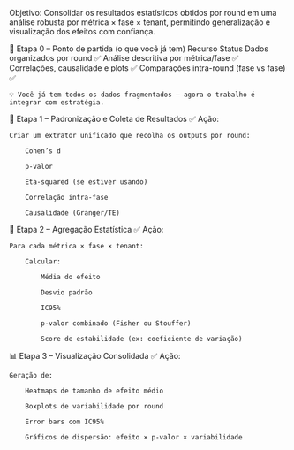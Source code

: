 Objetivo:
    Consolidar os resultados estatísticos obtidos por round em uma análise robusta por métrica × fase × tenant, permitindo generalização e visualização dos efeitos com confiança.

🚦 Etapa 0 – Ponto de partida (o que você já tem)
Recurso	Status
Dados organizados por round	✅
Análise descritiva por métrica/fase	✅
Correlações, causalidade e plots	✅
Comparações intra-round (fase vs fase)	✅

    💡 Você já tem todos os dados fragmentados — agora o trabalho é integrar com estratégia.

🧩 Etapa 1 – Padronização e Coleta de Resultados
✅ Ação:

    Criar um extrator unificado que recolha os outputs por round:

        Cohen’s d

        p-valor

        Eta-squared (se estiver usando)

        Correlação intra-fase

        Causalidade (Granger/TE)

🧠 Etapa 2 – Agregação Estatística
✅ Ação:

    Para cada métrica × fase × tenant:

        Calcular:

            Média do efeito

            Desvio padrão

            IC95%

            p-valor combinado (Fisher ou Stouffer)

            Score de estabilidade (ex: coeficiente de variação)


📊 Etapa 3 – Visualização Consolidada
✅ Ação:

    Geração de:

        Heatmaps de tamanho de efeito médio

        Boxplots de variabilidade por round

        Error bars com IC95%

        Gráficos de dispersão: efeito × p-valor × variabilidade